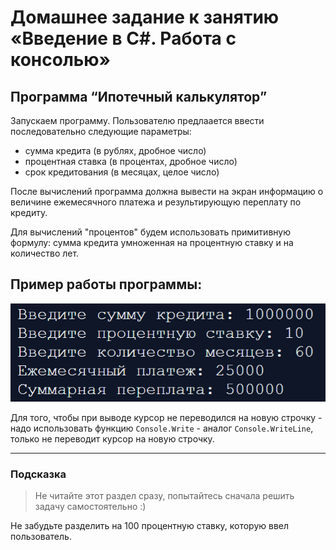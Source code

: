 # Домашнее задание к занятию «Введение в C#. Работа с консолью»

## Программа “Ипотечный калькулятор”

Запускаем программу. Пользователю предлаается ввести последовательно следующие параметры:

- сумма кредита (в рублях, дробное число)
- процентная ставка (в процентах, дробное число)
- срок кредитования (в месяцах, целое число)

После вычислений программа должна вывести на экран информацию о величине ежемесячного платежа и результирующую переплату по кредиту.

Для вычислений "процентов" будем использовать примитивную формулу: сумма кредита умноженная на процентную ставку и на количество лет.

## Пример работы программы:

![Пример](./example.png)

Для того, чтобы при выводе курсор не переводился на новую строчку - надо использовать функцию `Console.Write` - аналог `Console.WriteLine`, только не переводит курсор на новую строчку.

---

### Подсказка

> Не читайте этот раздел сразу, попытайтесь сначала решить задачу самостоятельно :)

Не забудьте разделить на 100 процентную ставку, которую ввел пользователь.
